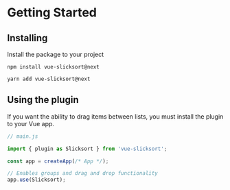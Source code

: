 # Getting Started

## Installing

Install the package to your project

```
npm install vue-slicksort@next
```

```
yarn add vue-slicksort@next
```

## Using the plugin

If you want the ability to drag items between lists, you must install the plugin to your Vue app.

```js
// main.js

import { plugin as Slicksort } from 'vue-slicksort';

const app = createApp(/* App */);

// Enables groups and drag and drop functionality
app.use(Slicksort);
```
